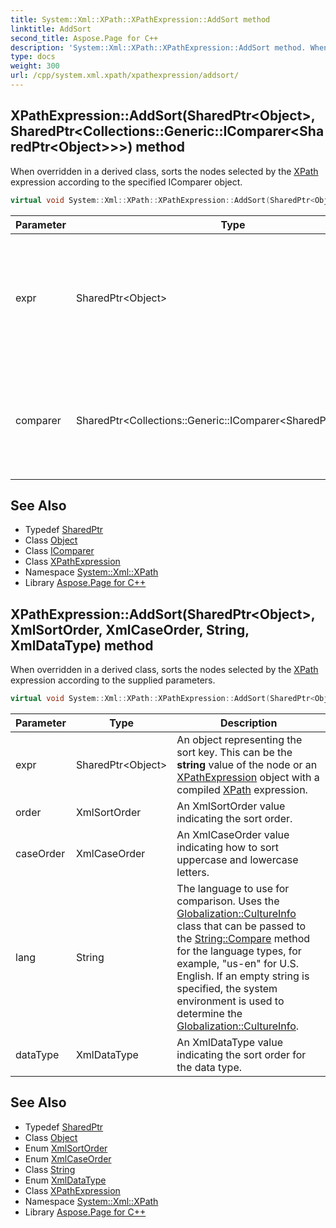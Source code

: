 ```yaml
---
title: System::Xml::XPath::XPathExpression::AddSort method
linktitle: AddSort
second_title: Aspose.Page for C++
description: 'System::Xml::XPath::XPathExpression::AddSort method. When overridden in a derived class, sorts the nodes selected by the XPath expression according to the specified IComparer object in C++.'
type: docs
weight: 300
url: /cpp/system.xml.xpath/xpathexpression/addsort/
---
```

## XPathExpression::AddSort(SharedPtr\<Object\>, SharedPtr\<Collections::Generic::IComparer\<SharedPtr\<Object\>\>\>) method


When overridden in a derived class, sorts the nodes selected by the [XPath](../../) expression according to the specified IComparer object.

```cpp
virtual void System::Xml::XPath::XPathExpression::AddSort(SharedPtr<Object> expr, SharedPtr<Collections::Generic::IComparer<SharedPtr<Object>>> comparer)=0
```


| Parameter | Type | Description |
| --- | --- | --- |
| expr | SharedPtr\<Object\> | An object representing the sort key. This can be the **string** value of the node or an [XPathExpression](../) object with a compiled [XPath](../../) expression. |
| comparer | SharedPtr\<Collections::Generic::IComparer\<SharedPtr\<Object\>\>\> | An IComparer object that provides the specific data type comparisons for comparing two objects for equivalence. |

## See Also

* Typedef [SharedPtr](../../../system/sharedptr/)
* Class [Object](../../../system/object/)
* Class [IComparer](../../../system.collections.generic/icomparer/)
* Class [XPathExpression](../)
* Namespace [System::Xml::XPath](../../)
* Library [Aspose.Page for C++](../../../)
## XPathExpression::AddSort(SharedPtr\<Object\>, XmlSortOrder, XmlCaseOrder, String, XmlDataType) method


When overridden in a derived class, sorts the nodes selected by the [XPath](../../) expression according to the supplied parameters.

```cpp
virtual void System::Xml::XPath::XPathExpression::AddSort(SharedPtr<Object> expr, XmlSortOrder order, XmlCaseOrder caseOrder, String lang, XmlDataType dataType)=0
```


| Parameter | Type | Description |
| --- | --- | --- |
| expr | SharedPtr\<Object\> | An object representing the sort key. This can be the **string** value of the node or an [XPathExpression](../) object with a compiled [XPath](../../) expression. |
| order | XmlSortOrder | An XmlSortOrder value indicating the sort order. |
| caseOrder | XmlCaseOrder | An XmlCaseOrder value indicating how to sort uppercase and lowercase letters. |
| lang | String | The language to use for comparison. Uses the [Globalization::CultureInfo](../../../system.globalization/cultureinfo/) class that can be passed to the [String::Compare](../../../system/string/compare/) method for the language types, for example, "us-en" for U.S. English. If an empty string is specified, the system environment is used to determine the [Globalization::CultureInfo](../../../system.globalization/cultureinfo/). |
| dataType | XmlDataType | An XmlDataType value indicating the sort order for the data type. |

## See Also

* Typedef [SharedPtr](../../../system/sharedptr/)
* Class [Object](../../../system/object/)
* Enum [XmlSortOrder](../../xmlsortorder/)
* Enum [XmlCaseOrder](../../xmlcaseorder/)
* Class [String](../../../system/string/)
* Enum [XmlDataType](../../xmldatatype/)
* Class [XPathExpression](../)
* Namespace [System::Xml::XPath](../../)
* Library [Aspose.Page for C++](../../../)
